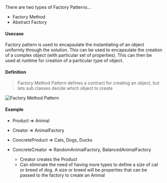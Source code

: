There are two types of Factory Patterns...
- Factory Method
- Abstract Factory

#### Usecase
Factory pattern is used to encapsulate the instantiating of an object uniformly through the solution.
This can be used to encapsulate the creation of a complex object (with particular set of properties). This can then be used at runtime for creation of a particular type of object.

#### Definition
> Factory Method Pattern defines a contract for creating an object, but lets sub classes decide which object to create

![Factory Method Pattern](https://upload.wikimedia.org/wikipedia/commons/4/43/W3sDesign_Factory_Method_Design_Pattern_UML.jpg "Factory Method Pattern")

#### Example
- Product => Animal
- Creator => AnimalFactory
- ConcreteProduct => Cats, Dogs, Ducks
- ConcreteCreator => RandomAnimalFactory, BalancedAnimalFactory

  - Creator creates the Product
  - Can eliminate the need of having more types to define a size of cat or breed of dog. A size or breed will be properties that can be passed to the factory to create an Animal
